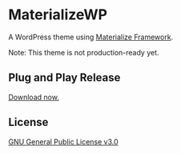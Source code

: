 # MaterializeWP
A WordPress theme using [Materialize Framework](https://github.com/Dogfalo/materialize).

Note: This theme is not production-ready yet.

## Plug and Play Release
[Download now.](https://github.com/theakshaydhiman/materializewp/releases/download/0.2.0/materializewp-v0.2.0.zip)

## License
[GNU General Public License v3.0](https://github.com/theakshaydhiman/materializewp/blob/master/LICENSE)
